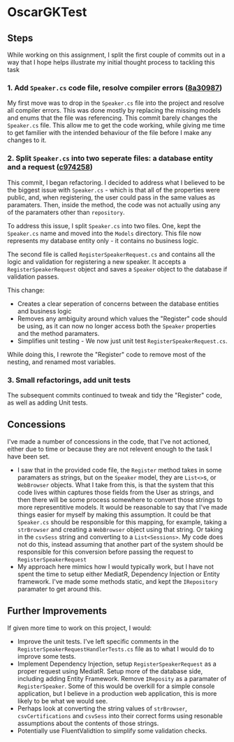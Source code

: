 # OscarGKTest

## Steps

While working on this assignment, I split the first couple of commits out in a way that I hope helps illustrate my initial thought process to tackling this task

### 1. Add `Speaker.cs` code file, resolve compiler errors ([8a30987])

My first move was to drop in the `Speaker.cs` file into the project and resolve all compiler errors. This was done mostly by replacing the missing models and enums that the file was referencing. This commit barely changes the `Speaker.cs` file. This allow me to get the code working, while giving me time to get familier with the intended behaviour of the file before I make any changes to it.

### 2. Split `Speaker.cs` into two seperate files: a database entity and a request ([c974258])

This commit, I began refactoring. I decided to address what I believed to be the biggest issue with `Speaker.cs` - which is that all of the properties were public, and, when registering, the user could pass in the same values as paramaters. Then, inside the method, the code was not actually using any of the paramaters other than `repository`.

To address this issue, I split `Speaker.cs` into two files. One, kept the `Speaker.cs` name and moved into the `Models` directory. This file now represents my database entity only - it contains no business logic.

The second file is called `RegisterSpeakerRequest.cs` and contains all the logic and validation for registering a new speaker. It accepts a `RegisterSpeakerRequest` object and saves a `Speaker` object to the database if validation passes.

This change:

- Creates a clear seperation of concerns between the database entities and business logic
- Removes any ambiguity around which values the "Register" code should be using, as it can now no longer access both the `Speaker` properties and the method paramaters.
- Simplifies unit testing - We now just unit test `RegisterSpeakerRequest.cs`.

While doing this, I rewrote the "Register" code to remove most of the nesting, and renamed most variables.

### 3. Small refactorings, add unit tests

The subsequent commits continued to tweak and tidy the "Register" code, as well as adding Unit tests.

## Concessions

I've made a number of concessions in the code, that I've not actioned, either due to time or because they are not relevent enough to the task I have been set.

- I saw that in the provided code file, the `Register` method takes in some paramaters as strings, but on the `Speaker` model, they are `List<>`s, or `WebBrowser` objects. What I take from this, is that the system that this code lives within captures those fields from the User as strings, and then there will be some process somewhere to convert those strings to more representitive models. It would be reasonable to say that I've made things easier for myself by making this assumption. It could be that `Speaker.cs` should be responsible for this mapping, for example, taking a `strBrowser` and creating a `WebBrowser` object using that string. Or taking in the `csvSess` string and converting to a `List<Sessions>`. My code does not do this, instead assuming that another part of the system should be responsible for this conversion before passing the request to `RegisterSpeakerRequest`
- My approach here mimics how I would typically work, but I have not spent the time to setup either MediatR, Dependency Injection or Entity framework. I've made some methods static, and kept the `IRepository` paramater to get around this.

## Further Improvements

If given more time to work on this project, I would:

- Improve the unit tests. I've left specific comments in the `RegisterSpeakerRequestHandlerTests.cs` file as to what I would do to improve some tests.
- Implement Dependency Injection, setup `RegisterSpeakerRequest` as a proper request using MediatR. Setup more of the database side, including adding Entity Framework. Remove `IReposity` as a paramater of `RegisterSpeaker`. Some of this would be overkill for a simple console application, but I believe in a production web application, this is more likely to be what we would see.
- Perhaps look at converting the string values of `strBrowser`, `csvCertifications` and `csvSess` into their correct forms using resonable assumptions about the contents of those strings.
- Potentially use FluentValidtion to simplify some validation checks.

[8a30987]: https://github.com/OscarGKTest/GKTest/commit/8a3098791b4028ea59242b153f17c236aba091b6
[c974258]: https://github.com/OscarGKTest/GKTest/commit/c9742582add027927e230339d27566fe1c330fb2
